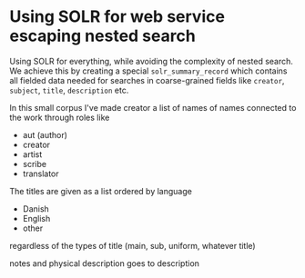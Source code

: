 # Using SOLR for web service escaping nested search

Using SOLR for everything, while avoiding the complexity of nested
search. We achieve this by creating a special `solr_summary_record`
which contains all fielded data needed for searches in coarse-grained
fields like `creator`, `subject`, `title`, `description` etc.


In this small corpus I've made creator a list of names of names connected to the work through roles like

* aut (author)
* creator
* artist
* scribe
* translator

The titles are given as a list ordered by language

* Danish
* English
* other

regardless of the types of title (main, sub, uniform, whatever title)

notes and physical description goes to description


